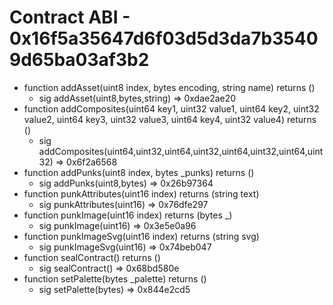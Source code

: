 # Contract ABI - 0x16f5a35647d6f03d5d3da7b35409d65ba03af3b2

- function addAsset(uint8 index, bytes encoding, string name) returns ()
  - sig addAsset(uint8,bytes,string)  =>  0xdae2ae20
- function addComposites(uint64 key1, uint32 value1, uint64 key2, uint32 value2, uint64 key3, uint32 value3, uint64 key4, uint32 value4) returns ()
  - sig addComposites(uint64,uint32,uint64,uint32,uint64,uint32,uint64,uint32)  =>  0x6f2a6568
- function addPunks(uint8 index, bytes _punks) returns ()
  - sig addPunks(uint8,bytes)  =>  0x26b97364
- function punkAttributes(uint16 index) returns (string text)
  - sig punkAttributes(uint16)  =>  0x76dfe297
- function punkImage(uint16 index) returns (bytes _)
  - sig punkImage(uint16)  =>  0x3e5e0a96
- function punkImageSvg(uint16 index) returns (string svg)
  - sig punkImageSvg(uint16)  =>  0x74beb047
- function sealContract() returns ()
  - sig sealContract()  =>  0x68bd580e
- function setPalette(bytes _palette) returns ()
  - sig setPalette(bytes)  =>  0x844e2cd5
